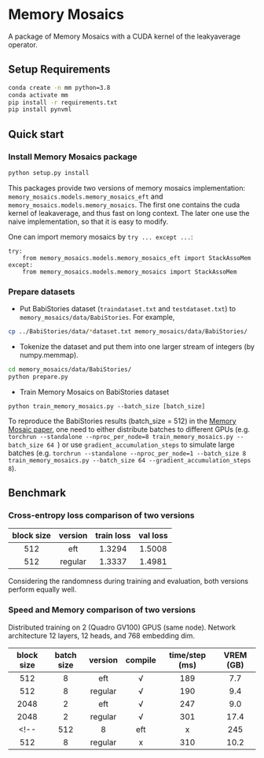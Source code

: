 # Memory Mosaics 

A package of Memory Mosaics with a CUDA kernel of the leakyaverage operator. 

## Setup Requirements


```bash
conda create -n mm python=3.8
conda activate mm 
pip install -r requirements.txt
pip install pynvml
```


## Quick start

### Install Memory Mosaics package

```sh 
python setup.py install 
```


This packages provide two versions of memory mosaics implementation: `memory_mosaics.models.memory_mosaics_eft` and `memory_mosaics.models.memory_mosaics`. The first one contains the cuda kernel of leakaverage, and thus fast on long context. The later one use the naive implementation, so that it is easy to modify. 


One can import memory mosaics by  `try ... except ...`:
```
try:
	from memory_mosaics.models.memory_mosaics_eft import StackAssoMem
except:
	from memory_mosaics.models.memory_mosaics import StackAssoMem
```

### Prepare datasets

* Put BabiStories dataset (`traindataset.txt` and `testdataset.txt`) to `memory_mosaics/data/BabiStories`. For example,

```sh
cp ../BabiStories/data/*dataset.txt memory_mosaics/data/BabiStories/
```

* Tokenize the dataset and put them into one larger stream of integers (by numpy.memmap). 

```sh
cd memory_mosaics/data/BabiStories/
python prepare.py
```

* Train Memory Mosaics on BabiStories dataset 

```
python train_memory_mosaics.py --batch_size [batch_size]
```

To reproduce the BabiStories results (batch_size = 512) in the [Memory Mosaic paper](), one need to either distribute batches to different GPUs (e.g. `torchrun --standalone --nproc_per_node=8 train_memory_mosaics.py --batch_size 64 `) or 
use `gradient_accumulation_steps` to simulate large batches (e.g. `torchrun --standalone --nproc_per_node=1 --batch_size 8 train_memory_mosaics.py --batch_size 64 --gradient_accumulation_steps 8`). 



## Benchmark  

### Cross-entropy loss comparison of two versions

|block size |version|train loss| val loss| 
|:-------:|:-------:|:-------:|:-------:|
|512 |eft| 1.3294  | 1.5008 |
|512 |regular| 1.3337  | 1.4981 |

Considering the randomness during training and evaluation, both versions perform equally well. 

### Speed and Memory comparison of two versions

Distributed training on 2 (Quadro GV100) GPUS (same node). Network architecture 12 layers, 12 heads, and 768 embedding dim. 

<!-- ```
torchrun --standalone --nproc_per_node=2 train_memory_mosaics.py --compile [True/False] --v_fe_type linearconv
``` -->

|block size|batch size |version|compile| time/step (ms)| VREM (GB) | 
|:-------:|:-------:|:-------:|:-------:|:-------:|:-------:|
|512 |8|eft|√| 189  | 7.7 |
|512 |8|regular|√| 190  | 9.4 |
|2048|2| eft| √ | 247 | 9.0 | 
|2048|2| regular| √ | 301 | 17.4|
<!-- |512 |8|eft|x| 245  | 7.7 |
|512 |8|regular|x| 310  | 10.2| -->




<!-- ### Speed and Memory on larger MM

```
torchrun --standalone --nproc_per_node=2 train_memory_mosaics.py --compile [True/False] --v_fe_type lowrlinearconv
```

|block size|batch size |#params |#layer|#head| #dim| version|compile| time/step (ms)| VREM (GB) | 
|:-------:|:-------:|:-------:|:-------:|:-------:|:-------:|:-------:|:-------:|:-------:|:-------:|
|1024| 1| 354M | 24 |16| 1024|eft|√| 254|9.1|
|1024| 1| 756M | 24 |16| 1536|eft|√| 439|16.2|
|2048| 1| 354M | 24 |16| 1024|eft|√| 415|12.9|

 -->
